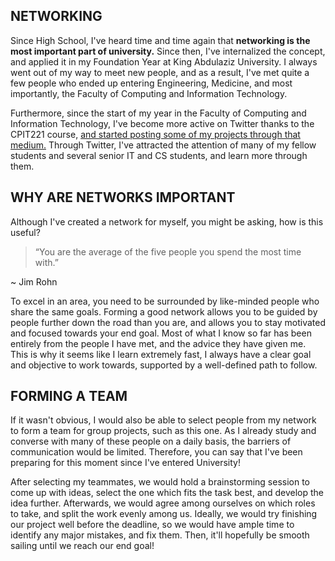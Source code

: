 ## NETWORKING

Since High School, I've heard time and time again that **networking is the most important part of university.** Since then, I've internalized the concept, and applied it in my Foundation Year at King Abdulaziz University. I always went out of my way to meet new people, and as a result, I've met quite a few people who ended up entering Engineering, Medicine, and most importantly, the Faculty of Computing and Information Technology.

Furthermore, since the start of my year in the Faculty of Computing and Information Technology, I've become more active on Twitter thanks to the CPIT221 course, [and started posting some of my projects through that medium.](https://twitter.com/Ryan_Samman_) Through Twitter, I've attracted the attention of many of my fellow students and several senior IT and CS students, and learn more through them.

## WHY ARE NETWORKS IMPORTANT

Although I've created a network for myself, you might be asking, how is this useful?

> “You are the average of the five people you spend the most time with.”

~ Jim Rohn

To excel in an area, you need to be surrounded by like-minded people who share the same goals. Forming a good network allows you to be guided by people further down the road than you are, and allows you to stay motivated and focused towards your end goal. Most of what I know so far has been entirely from the people I have met, and the advice they have given me. This is why it seems like I learn extremely fast, I always have a clear goal and objective to work towards, supported by a well-defined path to follow.

## FORMING A TEAM

If it wasn't obvious, I would also be able to select people from my network to form a team for group projects, such as this one. As I already study and converse with many of these people on a daily basis, the barriers of communication would be limited. Therefore, you can say that I've been preparing for this moment since I've entered University!

After selecting my teammates, we would hold a brainstorming session to come up with ideas, select the one which fits the task best, and develop the idea further. Afterwards, we would agree among ourselves on which roles to take, and split the work evenly among us. Ideally, we would try finishing our project well before the deadline, so we would have ample time to identify any major mistakes, and fix them. Then, it'll hopefully be smooth sailing until we reach our end goal!